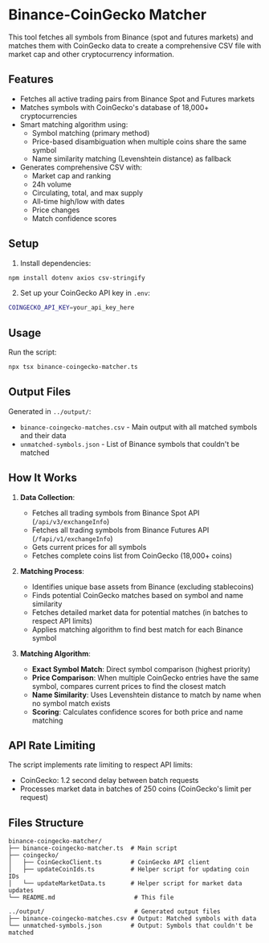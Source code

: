 # Binance-CoinGecko Matcher

This tool fetches all symbols from Binance (spot and futures markets) and matches them with CoinGecko data to create a comprehensive CSV file with market cap and other cryptocurrency information.

## Features

- Fetches all active trading pairs from Binance Spot and Futures markets
- Matches symbols with CoinGecko's database of 18,000+ cryptocurrencies
- Smart matching algorithm using:
  - Symbol matching (primary method)
  - Price-based disambiguation when multiple coins share the same symbol
  - Name similarity matching (Levenshtein distance) as fallback
- Generates comprehensive CSV with:
  - Market cap and ranking
  - 24h volume
  - Circulating, total, and max supply
  - All-time high/low with dates
  - Price changes
  - Match confidence scores

## Setup

1. Install dependencies:
```bash
npm install dotenv axios csv-stringify
```

2. Set up your CoinGecko API key in `.env`:
```bash
COINGECKO_API_KEY=your_api_key_here
```

## Usage

Run the script:
```bash
npx tsx binance-coingecko-matcher.ts
```

## Output Files

Generated in `../output/`:

- `binance-coingecko-matches.csv` - Main output with all matched symbols and their data
- `unmatched-symbols.json` - List of Binance symbols that couldn't be matched

## How It Works

1. **Data Collection**:
   - Fetches all trading symbols from Binance Spot API (`/api/v3/exchangeInfo`)
   - Fetches all trading symbols from Binance Futures API (`/fapi/v1/exchangeInfo`)
   - Gets current prices for all symbols
   - Fetches complete coins list from CoinGecko (18,000+ coins)

2. **Matching Process**:
   - Identifies unique base assets from Binance (excluding stablecoins)
   - Finds potential CoinGecko matches based on symbol and name similarity
   - Fetches detailed market data for potential matches (in batches to respect API limits)
   - Applies matching algorithm to find best match for each Binance symbol

3. **Matching Algorithm**:
   - **Exact Symbol Match**: Direct symbol comparison (highest priority)
   - **Price Comparison**: When multiple CoinGecko entries have the same symbol, compares current prices to find the closest match
   - **Name Similarity**: Uses Levenshtein distance to match by name when no symbol match exists
   - **Scoring**: Calculates confidence scores for both price and name matching

## API Rate Limiting

The script implements rate limiting to respect API limits:
- CoinGecko: 1.2 second delay between batch requests
- Processes market data in batches of 250 coins (CoinGecko's limit per request)

## Files Structure

```
binance-coingecko-matcher/
├── binance-coingecko-matcher.ts  # Main script
├── coingecko/
│   ├── CoinGeckoClient.ts        # CoinGecko API client
│   ├── updateCoinIds.ts          # Helper script for updating coin IDs
│   └── updateMarketData.ts       # Helper script for market data updates
└── README.md                      # This file

../output/                         # Generated output files
├── binance-coingecko-matches.csv # Output: Matched symbols with data
└── unmatched-symbols.json        # Output: Symbols that couldn't be matched
```